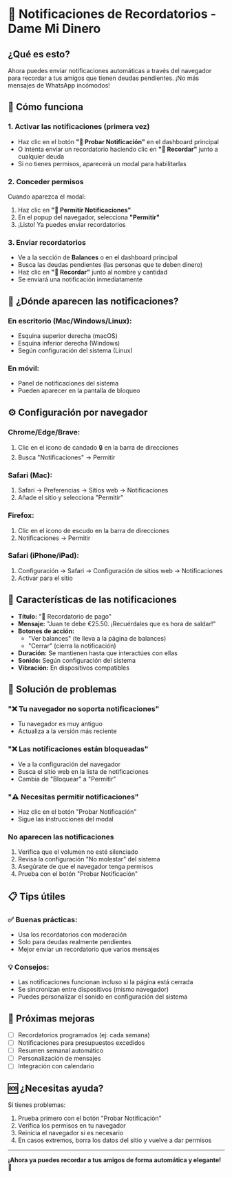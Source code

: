 # 🔔 Notificaciones de Recordatorios - Dame Mi Dinero

## ¿Qué es esto?

Ahora puedes enviar notificaciones automáticas a través del navegador para recordar a tus amigos que tienen deudas pendientes. ¡No más mensajes de WhatsApp incómodos!

## 🎯 Cómo funciona

### 1. Activar las notificaciones (primera vez)
- Haz clic en el botón **"🔔 Probar Notificación"** en el dashboard principal
- O intenta enviar un recordatorio haciendo clic en **"💌 Recordar"** junto a cualquier deuda
- Si no tienes permisos, aparecerá un modal para habilitarlas

### 2. Conceder permisos
Cuando aparezca el modal:
1. Haz clic en **"🔔 Permitir Notificaciones"**
2. En el popup del navegador, selecciona **"Permitir"**
3. ¡Listo! Ya puedes enviar recordatorios

### 3. Enviar recordatorios
- Ve a la sección de **Balances** o en el dashboard principal
- Busca las deudas pendientes (las personas que te deben dinero)
- Haz clic en **"💌 Recordar"** junto al nombre y cantidad
- Se enviará una notificación inmediatamente

## 📱 ¿Dónde aparecen las notificaciones?

### En escritorio (Mac/Windows/Linux):
- Esquina superior derecha (macOS)
- Esquina inferior derecha (Windows)
- Según configuración del sistema (Linux)

### En móvil:
- Panel de notificaciones del sistema
- Pueden aparecer en la pantalla de bloqueo

## ⚙️ Configuración por navegador

### Chrome/Edge/Brave:
1. Clic en el icono de candado 🔒 en la barra de direcciones
2. Busca "Notificaciones" → Permitir

### Safari (Mac):
1. Safari → Preferencias → Sitios web → Notificaciones
2. Añade el sitio y selecciona "Permitir"

### Firefox:
1. Clic en el icono de escudo en la barra de direcciones
2. Notificaciones → Permitir

### Safari (iPhone/iPad):
1. Configuración → Safari → Configuración de sitios web → Notificaciones
2. Activar para el sitio

## 🎨 Características de las notificaciones

- **Título:** "💌 Recordatorio de pago"
- **Mensaje:** "Juan te debe €25.50. ¡Recuérdales que es hora de saldar!"
- **Botones de acción:** 
  - "Ver balances" (te lleva a la página de balances)
  - "Cerrar" (cierra la notificación)
- **Duración:** Se mantienen hasta que interactúes con ellas
- **Sonido:** Según configuración del sistema
- **Vibración:** En dispositivos compatibles

## 🔧 Solución de problemas

### "❌ Tu navegador no soporta notificaciones"
- Tu navegador es muy antiguo
- Actualiza a la versión más reciente

### "❌ Las notificaciones están bloqueadas"
- Ve a la configuración del navegador
- Busca el sitio web en la lista de notificaciones
- Cambia de "Bloquear" a "Permitir"

### "⚠️ Necesitas permitir notificaciones"
- Haz clic en el botón "Probar Notificación"
- Sigue las instrucciones del modal

### No aparecen las notificaciones
1. Verifica que el volumen no esté silenciado
2. Revisa la configuración "No molestar" del sistema
3. Asegúrate de que el navegador tenga permisos
4. Prueba con el botón "Probar Notificación"

## 📋 Tips útiles

### ✅ Buenas prácticas:
- Usa los recordatorios con moderación
- Solo para deudas realmente pendientes
- Mejor enviar un recordatorio que varios mensajes

### 💡 Consejos:
- Las notificaciones funcionan incluso si la página está cerrada
- Se sincronizan entre dispositivos (mismo navegador)
- Puedes personalizar el sonido en configuración del sistema

## 🚀 Próximas mejoras

- [ ] Recordatorios programados (ej: cada semana)
- [ ] Notificaciones para presupuestos excedidos
- [ ] Resumen semanal automático
- [ ] Personalización de mensajes
- [ ] Integración con calendario

## 🆘 ¿Necesitas ayuda?

Si tienes problemas:
1. Prueba primero con el botón "Probar Notificación"
2. Verifica los permisos en tu navegador
3. Reinicia el navegador si es necesario
4. En casos extremos, borra los datos del sitio y vuelve a dar permisos

---

**¡Ahora ya puedes recordar a tus amigos de forma automática y elegante! 🎉**
